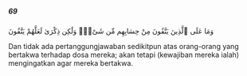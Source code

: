 ##### 69

<span class="ayah">وَمَا عَلَى ٱلَّذِينَ يَتَّقُونَ مِنْ حِسَابِهِم مِّن شَىْءٍۢ وَلَٰكِن ذِكْرَىٰ لَعَلَّهُمْ يَتَّقُونَ</span>

<span class="ayah_translation">Dan tidak ada pertanggungjawaban sedikitpun atas orang-orang yang bertakwa terhadap dosa mereka; akan tetapi (kewajiban mereka ialah) mengingatkan agar mereka bertakwa.</span>
